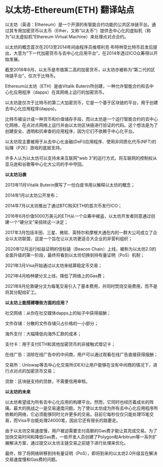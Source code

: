 # 以太坊-Ethereum(ETH) 翻译站点

以太坊（英语：Ethereum）是一个开源的有智能合约功能的公共区块链平台。通过其专用加密货币以太币（Ether，又称“以太币”）提供去中心化的虚拟机（称为“以太虚拟机”Ethereum Virtual Machine）来处理点对点合约。

以太坊的概念首次在2013至2014年间由程序员维塔利克·布特林受比特币启发后提出，大意为“下一代加密货币与去中心化应用平台”，在2014年透过ICO众筹得以开始发展。

截至2018年6月，以太币是市值第二高的加密货币，以太坊亦被称为“第二代的区块链平台”，仅次于比特币。

Ethereum以太坊（ETH）是由Vitalik Buterin所创建，一种允许智能合约和去中心化应用程序（dapps）在其网络上运行的加密货币。

以太坊是仅次于比特币的第二大加密货币，它是一个基于区块链的平台，用于创建去中心化应用程序(dapps)。

比特币被设计成一种货币和价值储存手段，而以太坊是一个运行智能合约的去中心化网络，在点对点网络上运行并由以太坊区块链进行验证的代码。这个想法是为了创建安全、透明和抗审查的应用程序，因为它们不依赖于中心化平台。

以太坊现主要被用于从去中心化金融(DeFi)应用程序、使用非同质化代币(NFT)的玩赚（P2E）游戏的底层支持。

许多人认为以太坊可以支持未来互联网“web 3”的运行方式，将互联网的控制权从亚马逊和谷歌等中心化大公司的手中夺回。

**以太坊沿袭**

2013年11月Vitalik Buterin撰写了一份白皮书用以解释以太坊的概念；

2014年1月以太坊公开发布；

2014年7月以太坊推出了通过BTC购买ETH的首次币发行ICO；

2016年6月价值5000万美元的ETH从一个众筹中被盗，以太坊开发者同意通过创建一个“硬分叉”来扭转这一决定；

2017年3月包括丰田、三星、微软、英特尔和摩根大通在内的一群大公司成立了企业以太坊联盟，这是一个旨在让以太坊更适合大企业的非营利组织；

2020年12月运行权益证明的信标链（Beacon Chain）上线，被称为以太坊2.0的全面升级的第一阶段，最终将看到以太坊切换到持有量证明（PoS）机制；

2021年3月Visa开始通过以太坊来结算稳定币交易；

2021年4月柏林硬分叉上线，降低了网络上的Gas费；

2021年8月伦敦硬分叉为每笔交易引入了基本费用，并同时焚烧交易费用，而不是将其分配给矿工。

**以太坊上能搭建哪些方面的应用？**

社交网络：从你在社交媒体dapps上的帖子中获得报酬；

文件存储：分散的文件存储只占价格的一小部分；

海外支付：大幅降低向海外汇款的成本；

支付卡：用于支付ETH和其他加密货币的非接触式借记卡；

在线广告：消除在线广告中的中间商，用户可以通过观看在线广告直接获得报酬；

交易所：Uniswap等去中心化交易所(DEX)让用户能够在没有中间商的情况下，进行点对点的加密货币交易；

贷款：区块链支持的贷款，不需要信用审核。

**以太坊的未来**

以太坊希望成为所有去中心化应用的构建平台。然而，它同时也经历着成长的阵痛。最大的挑战之一是交易速度问题。为了使以太坊成为所有去中心化应用程序所依赖的网络，它必须能够同时允许更多的交易。目前它每秒仅仅只能处理15笔交易，而Visa平台能处理24000笔，因此它还有很长的路要走。

由于以太坊交易速度慢，用户被迫需要支付高额的Gas费才能让其完成交易。为了加快交易时间和降低Gas费，一些开发人员创建了Polygon和Arbitrum等一系列扩展解决方案，通过提交以太坊主链交易之前链下进行处理来优化。

最终，除了将网络转移到持有量证明（PoS），即将到来的以太坊2.0升级旨在解决交易速度慢和Gas费的问题。


